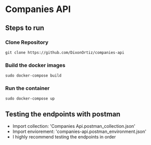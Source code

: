 # Companies API

## Steps to run

### Clone Repository

`git clone https://github.com/DixonOrtiz/companies-api`

### Build the docker images

`sudo docker-compose build`

### Run the container

`sudo docker-compose up`

## Testing the endpoints with postman

- Import collection: 'Companies Api.postman_collection.json'
- Import enviorement: 'companies-api.postman_environment.json'
- I highly recommend testing the endpoints in order
